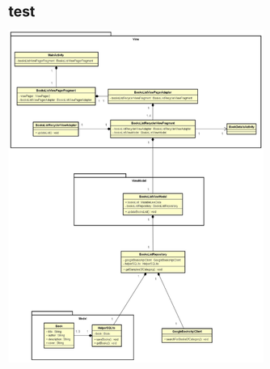 # test

<p align="center">
 <img src="Class Diagram6.jpg" alt="Class Diagram" width="1000" height="657">
</p>
